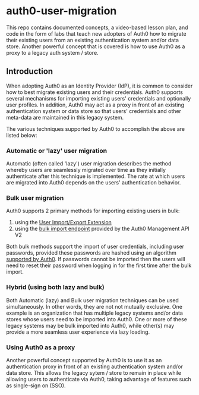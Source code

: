 # auth0-user-migration
This repo contains documented concepts, a video-based lesson plan, and code in the form of labs that teach new adopters of Auth0 how to migrate their existing users from an existing authentication system and/or data store.  Another powerful concept that is covered is how to use Auth0 as a proxy to a legacy auth system / store.

## Introduction
When adopting Auth0 as an Identity Provider (IdP), it is common to consider how to best migrate existing users and their credentials.  Auth0 supports several mechanisms for importing existing users' credentials and optionally user profiles.  In addition, Auth0 may act as a proxy in front of an existing authentication system or data store so that users' credentials and other meta-data are maintained in this legacy system.

The various techniques supported by Auth0 to accomplish the above are listed below:

### Automatic or 'lazy' user migration
Automatic (often called 'lazy') user migration describes the method whereby users are seamlessly migrated over time as they initially authenticate after this technique is implemented.  The rate at which users are migrated into Auth0 depends on the users' authentication behavior.

### Bulk user migration
Auth0 supports 2 primary methods for importing existing users in bulk:
1. using the [User Import/Export Extension](https://auth0.com/docs/extensions/user-import-export-extension)
2. using the [bulk import endpoint](https://auth0.com/docs/users/bulk-user-imports) provided by the Auth0 Management API V2

Both bulk methods support the import of user credentials, including user passwords, provided these passwords are hashed using an algorithm [supported by Auth0](https://auth0.com/docs/users/bulk-user-import-database-schema-and-examples).  If passwords cannot be imported then the users will need to reset their password when logging in for the first time after the bulk import.

### Hybrid (using both lazy and bulk)
Both Automatic (lazy) and Bulk user migration techniques can be used simultaneously.  In other words, they are not not mutually exclusive.  One example is an organization that has multiple legacy systems and/or data stores whose users need to be imported into Auth0.  One or more of these legacy systems may be bulk imported into Auth0, while other(s) may provide a more seamless user experience via lazy loading.

### Using Auth0 as a proxy
Another powerful concept supported by Auth0 is to use it as an authentication proxy in front of an existing authentication system and/or data store.  This allows the legacy sytem / store to remain in place while allowing users to authenticate via Auth0, taking advantage of features such as single-sign on (SSO).